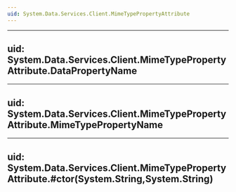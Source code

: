 ```yaml
---
uid: System.Data.Services.Client.MimeTypePropertyAttribute
---
```


---
uid: System.Data.Services.Client.MimeTypePropertyAttribute.DataPropertyName
---

---
uid: System.Data.Services.Client.MimeTypePropertyAttribute.MimeTypePropertyName
---

---
uid: System.Data.Services.Client.MimeTypePropertyAttribute.#ctor(System.String,System.String)
---
